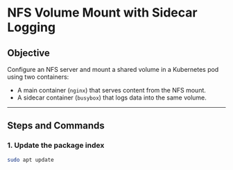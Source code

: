 # NFS Volume Mount with Sidecar Logging

## Objective

Configure an NFS server and mount a shared volume in a Kubernetes pod using two containers:
- A main container (`nginx`) that serves content from the NFS mount.
- A sidecar container (`busybox`) that logs data into the same volume.

---

## Steps and Commands

### 1. Update the package index
```bash
sudo apt update

